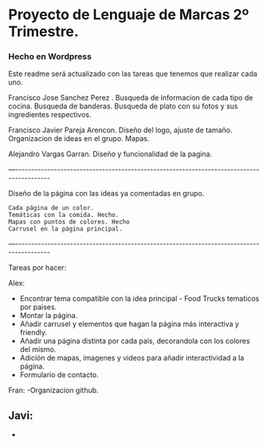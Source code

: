 # Proyecto de Lenguaje de Marcas 2º Trimestre.
### Hecho en Wordpress

Este readme será actualizado con las tareas que tenemos que realizar cada uno.

Francisco Jose Sanchez Perez .
Busqueda de informacion de cada tipo de cocina.
Busqueda de banderas.
Busqueda de plato con su fotos y sus ingredientes respectivos.

Francisco Javier Pareja Arencon.
Diseño del logo, ajuste de tamaño.
Organizacion de ideas en el grupo.
Mapas.


Alejandro Vargas Garran.
Diseño y funcionalidad de la pagina.

—-----------------------------------------------------------------------------------------

Diseño de la página con las ideas ya comentadas en grupo.
	
	Cada página de un color.
	Temáticas con la comida. Hecho.
	Mapas con puntos de colores. Hecho
	Carrusel en la página principal.

—-----------------------------------------------------------------------------------------


Tareas por hacer: 

Alex: 
- Encontrar tema compatible con la idea principal - Food Trucks tematicos por paises.
- Montar la página.
- Añadir carrusel y elementos que hagan la página más interactiva y friendly.
- Añadir una página distinta por cada pais, decorandola con los colores del mismo.
- Adición de mapas, imagenes y videos para añadir interactividad a la página.
- Formulario de contacto.

Fran: 
-Organizacion github.

Javi: 
-	
- 	
